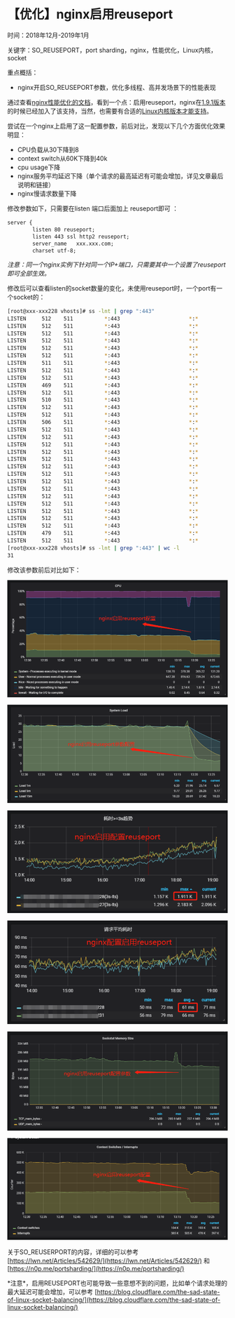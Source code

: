 # 【优化】nginx启用reuseport

时间：2018年12月-2019年1月

关键字：SO\_REUSEPORT，port sharding，nginx，性能优化，Linux内核，socket

重点概括：

* nginx开启SO\_REUSEPORT参数，优化多线程、高并发场景下的性能表现

通过查看[nginx性能优化的文档](https://www.nginx.com/blog/performance-tuning-tips-tricks/)，看到一个点：启用reuseport，nginx在[1.9.1版本](https://www.nginx.com/blog/socket-sharding-nginx-release-1-9-1/)的时候已经加入了该支持，当然，也需要有合适的[Linux内核版本才能支持](https://lwn.net/Articles/542629/)。

尝试在一个nginx上启用了这一配置参数，前后对比，发现以下几个方面优化效果明显：

* CPU负载从30下降到8
* context switch从60K下降到40k
* cpu usage下降
* nginx服务平均延迟下降（单个请求的最高延迟有可能会增加，详见文章最后说明和链接）
* nginx慢请求数量下降

修改参数如下，只需要在listen 端口后面加上 reuseport即可 ：

```text
server {
        listen 80 reuseport;
        listen 443 ssl http2 reuseport;
        server_name   xxx.xxx.com;
        charset utf-8;
```

_注意：同一个nginx实例下针对同一个IP+端口，只需要其中一个设置了reuseport即可全部生效。_

修改后可以查看listen的socket数量的变化，未使用reuseport时，一个port有一个socket的：

```bash
[root@xxx-xxx228 vhosts]# ss -lnt | grep ":443"
LISTEN     512    511          *:443                      *:*
LISTEN     512    511          *:443                      *:*
LISTEN     512    511          *:443                      *:*
LISTEN     512    511          *:443                      *:*
LISTEN     512    511          *:443                      *:*
LISTEN     512    511          *:443                      *:*
LISTEN     511    511          *:443                      *:*
LISTEN     512    511          *:443                      *:*
LISTEN     512    511          *:443                      *:*
LISTEN     469    511          *:443                      *:*
LISTEN     512    511          *:443                      *:*
LISTEN     510    511          *:443                      *:*
LISTEN     512    511          *:443                      *:*
LISTEN     512    511          *:443                      *:*
LISTEN     506    511          *:443                      *:*
LISTEN     512    511          *:443                      *:*
LISTEN     512    511          *:443                      *:*
LISTEN     512    511          *:443                      *:*
LISTEN     512    511          *:443                      *:*
LISTEN     512    511          *:443                      *:*
LISTEN     512    511          *:443                      *:*
LISTEN     512    511          *:443                      *:*
LISTEN     512    511          *:443                      *:*
LISTEN     512    511          *:443                      *:*
LISTEN     512    511          *:443                      *:*
LISTEN     512    511          *:443                      *:*
LISTEN     512    511          *:443                      *:*
LISTEN     512    511          *:443                      *:*
LISTEN     512    511          *:443                      *:*
LISTEN     479    511          *:443                      *:*
LISTEN     512    511          *:443                      *:*
[root@xxx-xxx228 vhosts]# ss -lnt | grep ":443" | wc -l
31
```

修改该参数前后对比如下：

![](../.gitbook/assets/cpu-reuseport.png)

![](../.gitbook/assets/load-reuseport-import.png)

![](../.gitbook/assets/nginx-3s-trend-import.png)

![](../.gitbook/assets/nginx-time-reuseport-import.png)

![](../.gitbook/assets/sock-mem-reuseport-import.png)

![](../.gitbook/assets/context-reuseport-import.png)

关于SO\_REUSERPORT的内容，详细的可以参考 [https://lwn.net/Articles/542629/](https://lwn.net/Articles/542629/) 和 [https://n0p.me/portsharding/](https://n0p.me/portsharding/)

\*注意\*，启用REUSEPORT也可能导致一些意想不到的问题，比如单个请求处理的最大延迟可能会增加，可以参考 [https://blog.cloudflare.com/the-sad-state-of-linux-socket-balancing/](https://blog.cloudflare.com/the-sad-state-of-linux-socket-balancing/)

